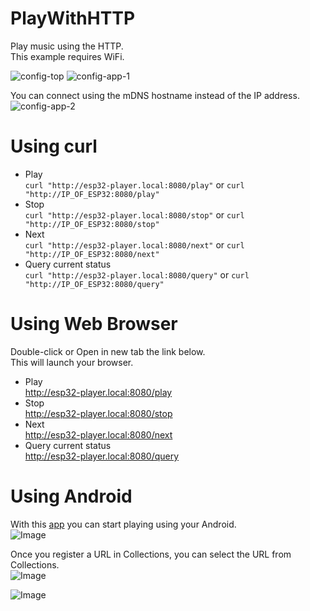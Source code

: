 # PlayWithHTTP

Play music using the HTTP.   
This example requires WiFi.   

![config-top](https://user-images.githubusercontent.com/6020549/213999270-4d38f93e-7130-4d35-939f-1f2b93746c28.jpg)
![config-app-1](https://user-images.githubusercontent.com/6020549/214173796-e36c5c53-13f0-4cac-87a9-579f6657a7f7.jpg)

You can connect using the mDNS hostname instead of the IP address.   
![config-app-2](https://user-images.githubusercontent.com/6020549/214173801-54c53ce0-15bd-4dba-8840-e39e9f645717.jpg)

# Using curl
- Play   
```curl "http://esp32-player.local:8080/play"``` or ```curl "http://IP_OF_ESP32:8080/play"```   
- Stop   
```curl "http://esp32-player.local:8080/stop"``` or ```curl "http://IP_OF_ESP32:8080/stop"```   
- Next   
```curl "http://esp32-player.local:8080/next"``` or ```curl "http://IP_OF_ESP32:8080/next"```   
- Query current status   
```curl "http://esp32-player.local:8080/query"``` or ```curl "http://IP_OF_ESP32:8080/query"```   


# Using Web Browser
Double-click or Open in new tab the link below.   
This will launch your browser.   
- Play   
 http://esp32-player.local:8080/play
- Stop   
 http://esp32-player.local:8080/stop
- Next   
 http://esp32-player.local:8080/next
- Query current status   
 http://esp32-player.local:8080/query

# Using Android
With this [app](https://play.google.com/store/apps/details?id=com.app.restclient) you can start playing using your Android.   
![Image](https://github.com/user-attachments/assets/8db268bd-82b2-4939-94b9-83bfe254c427)

Once you register a URL in Collections, you can select the URL from Collections.   
![Image](https://github.com/user-attachments/assets/c0a22237-509e-404c-80c8-b546fe88d43f)

![Image](https://github.com/user-attachments/assets/d26d8352-d15c-43ed-aa31-5522b7780a65)

